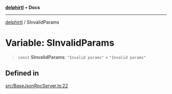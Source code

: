 [**delphirtl**](../README.md) • **Docs**

***

[delphirtl](../globals.md) / SInvalidParams

# Variable: SInvalidParams

> `const` **SInvalidParams**: `"Invalid params"` = `"Invalid params"`

## Defined in

[src/BaseJsonRpcServer.ts:22](https://github.com/chuacw/delphirtl/blob/a42cfe2d9eb3a9ad56345b88288deeb5af05099e/src/BaseJsonRpcServer.ts#L22)
